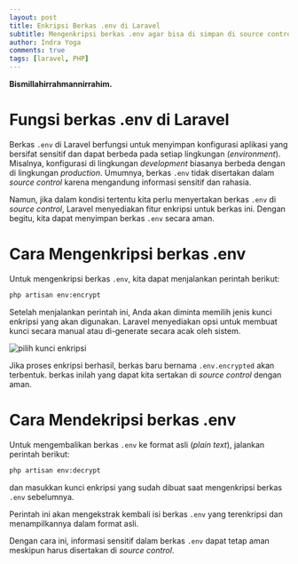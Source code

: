 ```yaml
---
layout: post
title: Enkripsi Berkas .env di Laravel
subtitle: Mengenkripsi berkas .env agar bisa di simpan di source control dengan aman
author: Indra Yoga
comments: true
tags: [laravel, PHP]
---
```


**Bismillahirrahmannirrahim.**

# Fungsi berkas .env di Laravel

Berkas `.env` di Laravel berfungsi untuk menyimpan konfigurasi aplikasi yang bersifat sensitif dan dapat berbeda pada setiap lingkungan (_environment_). Misalnya, konfigurasi di lingkungan _development_ biasanya berbeda dengan di lingkungan _production_. Umumnya, berkas `.env` tidak disertakan dalam _source control_ karena mengandung informasi sensitif dan rahasia.

Namun, jika dalam kondisi tertentu kita perlu menyertakan berkas `.env` di _source control_, Laravel menyediakan fitur enkripsi untuk berkas ini. Dengan begitu, kita dapat menyimpan berkas `.env` secara aman.

# Cara Mengenkripsi berkas .env

Untuk mengenkripsi berkas `.env`, kita dapat menjalankan perintah berikut:

```bash
php artisan env:encrypt
```

Setelah menjalankan perintah ini, Anda akan diminta memilih jenis kunci enkripsi yang akan digunakan. Laravel menyediakan opsi untuk membuat kunci secara manual atau di-generate secara acak oleh sistem.

![pilih kunci enkripsi](/images/pilih-kunci-enkripsi.png)

Jika proses enkripsi berhasil, berkas baru bernama `.env.encrypted` akan terbentuk. berkas inilah yang dapat kita sertakan di _source control_ dengan aman.

# Cara Mendekripsi berkas .env

Untuk mengembalikan berkas `.env` ke format asli (_plain text_), jalankan perintah berikut:

```bash
php artisan env:decrypt
```

dan masukkan kunci enkripsi yang sudah dibuat saat mengenkripsi berkas `.env` sebelumnya.

Perintah ini akan mengekstrak kembali isi berkas `.env` yang terenkripsi dan menampilkannya dalam format asli.

Dengan cara ini, informasi sensitif dalam berkas `.env` dapat tetap aman meskipun harus disertakan di _source control_.
